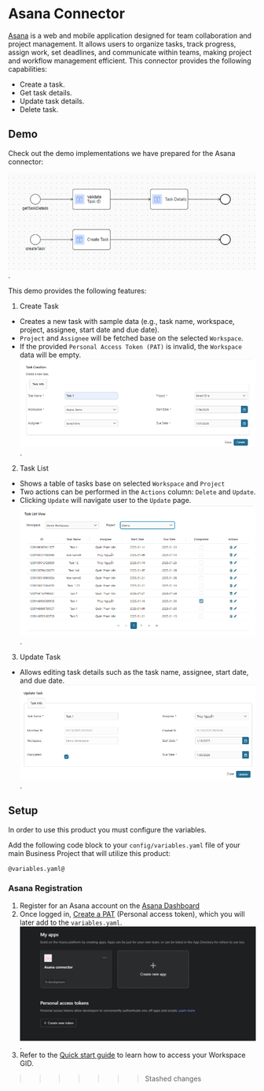# Asana Connector

[Asana](https://asana.com/) is a web and mobile application designed for team collaboration and project management.
It allows users to organize tasks, track progress, assign work, set deadlines, and communicate within teams, making project and workflow management efficient.
This connector provides the following capabilities:
- Create a task.
- Get task details.
- Update task details.
- Delete task.

## Demo

Check out the demo implementations we have prepared for the Asana connector:

![demo-process](img/demo-process.png).

This demo provides the following features:
1. Create Task
- Creates a new task with sample data (e.g., task name, workspace, project, assignee, start date and due date).
- `Project` and `Assignee` will be fetched base on the selected `Workspace`.
- If the provided `Personal Access Token (PAT)` is invalid, the `Workspace` data will be empty. 
![task-creation](img/task-creation.png).
2. Task List
- Shows a table of tasks base on selected `Workspace` and `Project`
- Two actions can be performed in the `Actions` column: `Delete` and `Update`.
- Clicking `Update` will navigate user to the `Update` page.
![task-table](img/task-table.png).
3. Update Task
- Allows editing task details such as the task name, assignee, start date, and due date.
![task-update](img/task-update.png).

## Setup

In order to use this product you must configure the variables.

Add the following code block to your `config/variables.yaml` file of your main Business Project that will utilize this product:

```
@variables.yaml@
```

### Asana Registration

1. Register for an Asana account on the [Asana Dashboard](https://asana.com/)
1. Once logged in, [Create a PAT](https://app.asana.com/0/my-apps)
(Personal access token), which you will later add to the `variables.yaml`.
    ![create-pat](img/create-pat.png).
1. Refer to the [Quick start guide](https://developers.asana.com/docs/quick-start) to learn how to access your Workspace GID.
>>>>>>> Stashed changes
